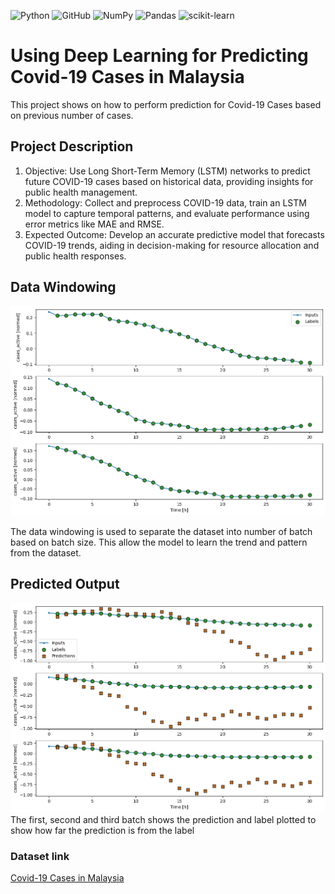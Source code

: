 ![Python](https://img.shields.io/badge/Python-14354C?style=for-the-badge&logo=python&logoColor=white)
![GitHub](https://img.shields.io/badge/github-%23121011.svg?style=for-the-badge&logo=github&logoColor=white)
![NumPy](https://img.shields.io/badge/numpy-%23013243.svg?style=for-the-badge&logo=numpy&logoColor=white)
![Pandas](https://img.shields.io/badge/pandas-%23150458.svg?style=for-the-badge&logo=pandas&logoColor=white)
![scikit-learn](https://img.shields.io/badge/scikit--learn-%23F7931E.svg?style=for-the-badge&logo=scikit-learn&logoColor=white)

# Using Deep Learning for Predicting Covid-19 Cases in Malaysia
This project shows on how to perform prediction for Covid-19 Cases based on previous number of cases.

## Project Description
1. Objective: Use Long Short-Term Memory (LSTM) networks to predict future COVID-19 cases based on historical data, providing insights for public health management.
2. Methodology: Collect and preprocess COVID-19 data, train an LSTM model to capture temporal patterns, and evaluate performance using error metrics like MAE and RMSE.
3. Expected Outcome: Develop an accurate predictive model that forecasts COVID-19 trends, aiding in decision-making for resource allocation and public health responses.

## Data Windowing
![data_window](static/data_windowing_three_batch.png)

The data windowing is used to separate the dataset into number of batch based on batch size. This allow the model to learn the trend and pattern from the dataset.
## Predicted Output
![prediction](static/prediction_three_batch.png)
The first, second and third batch shows the prediction and label plotted to show how far the prediction is from the label
### Dataset link
[Covid-19 Cases in Malaysia](https://github.com/MoH-Malaysia/covid19-public)
